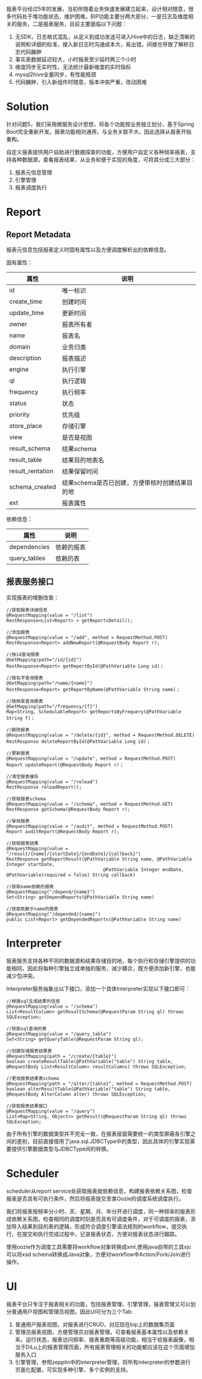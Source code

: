 报表平台经过5年的发展，当初伴随着业务快速发展建立起来，设计相对随意，很多代码处于堆功能状态，维护困难。BIP功能主要分两大部分，一是日志及维度相关的服务，二是报表服务，目前主要面临以下问题：

1. 无SDK，日志格式混乱，从定义到成功发送可进入Hive中的日志，缺乏清晰的说明和详细的标准，接入新日志时沟通成本大，易出错，间接也导致了解析日志代码臃肿
2. 事实表数据延迟较大，小时报表至少延时两三个小时
3. 维度同步无实时性，无法统计最新维度的实时指标
4. mysql2hive全量同步，有性能瓶颈
5. 代码臃肿，引入新组件时随意，版本冲突严重，改动困难

# Solution

针对问题5，我们采用微服务设计思想，将各个功能按业务独立划分，基于Spring Boot完全重新开发。报表功能相对通用，与业务关联不大，因此选择从报表开始重构。

自定义报表提供用户自助进行数据探查的功能，方便用户自定义各种频率报表，支持各种数据源，查看报表结果，从业务和便于实现的角度，可将其分成三大部分：

1. 报表元信息管理
2. 引擎管理
3. 报表调度执行

# Report

## Report Metadata

报表元信息包括报表定义时固有属性以及方便调度解析出的依赖信息。

固有属性：

|属性|说明|
|--|--|
|id|唯一标识|
|create_time|创建时间|
|update_time|更新时间
|owner|报表所有者
|name|报表名
|domain|业务归类
|description|报表描述
|engine|执行引擎
|ql|执行逻辑
|frequency|执行频率
|status|状态
|priority|优先级
|store_place|存储引擎
|view|是否是视图
|result_schema|结果schema
|result_table|结果目的地表名
|result_rentation|结果保留时间
|schema_created|结果schema是否已创建，方便审核时创建结果目的地
|ext|报表属性


依赖信息：

|属性|说明|
|--|--|
|dependencies|依赖的报表
|query_tables|依赖的表


## 报表服务接口

实现报表的增删改查：

	//获取报表详细信息
	@RequestMapping(value = "/list")
    RestResponse<List<Report> > getReportsDetail();

	//添加报表
	@RequestMapping(value = "/add", method = RequestMethod.POST)
    RestResponse<Report> addNewReport(@RequestBody Report r);

	//按id查询报表
    @GetMapping(path="/id/{id}")
    RestResponse<Report> getReportById(@PathVariable Long id)；
	
	//按名字查询报表
	@GetMapping(path="/name/{name}")
    RestResponse<Report> getReportByName(@PathVariable String name)；

	//按频率查询报表
	@GetMapping(path="/frequency/{f}")
    Map<String, SchedulableReport> getReportsByFrequery(@PathVariable String f)；

	//删除报表
	@RequestMapping(value = "/delete/{id}", method = RequestMethod.DELETE)
    RestResponse deleteReportById(@PathVariable Long id)；

    //更新报表
	@RequestMapping(value = "/update", method = RequestMethod.POST)
    Report updateReport(@RequestBody Report r)；

	//清空报表缓存
	@RequestMapping(value = "/reload")
    RestResponse reloadReport();

	//获取报表schema
    @RequestMapping(value = "/schema", method = RequestMethod.GET)
    RestResponse getSchema(@RequestBody Report r);

	//审核报表
	@RequestMapping(value = "/audit", method = RequestMethod.POST)
    Report auditReport(@RequestBody Report r);
	
	//获取报表结果
	@RequestMapping(value = "/result/{name}/{startDate}/{endDate}/{callback}")
    RestResponse getReportResult(@PathVariable String name, @PathVariable Integer startDate,
                                        @PathVariable Integer endDate, @PathVariable(required = false) String callback)
	
	//获取name依赖的报表
	@RequestMapping("/depend/{name}")
    Set<String> getDependReports(@PathVariable String name)

	//获取依赖于name的报表
    @RequestMapping("/depended/{name}")
    public List<Report> getDependedReports(@PathVariable String name)
	

# Interpreter

报表服务支持各种不同的数据源和结果存储目的地，每个执行和存储引擎提供的功能相同，因此将每种引擎独立成单独的服务，减少耦合，既方便添加新引擎，也能减少包冲突。

Interpreter服务抽象出以下接口，添加一个具体Interpreter实现以下接口即可：

    //根据sql生成结果列信息
    @RequestMapping(value = "/schema")
    List<ResultColumn> getResultSchema(@RequestParam String ql) throws SQLException;

	//获取sql查询的表
    @RequestMapping(value = "/query_table")
    Set<String> getQueryTable(@RequestParam String ql);

    //创建存储报表结果表
    @RequestMapping(path = "/create/{table}")
    boolean createResultTable(@PathVariable("table") String table, @RequestBody List<ResultColumn> resultColumns) throws SQLException;

    //更改报表结果表schema
    @RequestMapping(path = "/alter/{table}", method = RequestMethod.POST)
    boolean alterResultTable(@PathVariable("table") String table, @RequestBody AlterColumn alter) throws SQLException;

    //获取报表结果接口
    @RequestMapping(value = "/query")
    List<Map<String, Object>> getResult(@RequestParam String ql) throws SQLException;

由于所有引擎的数据类型并不完全一致，在报表层面需要统一的类型屏蔽各引擎之间的差别，目前直接借用了java.sql.JDBCType中的类型，因此具体的引擎实现需要提供引擎数据类型与JDBCType间的转换。

# Scheduler

scheduler从report service处获取报表就依赖信息，构建报表依赖关系图，检查报表是否具有可执行条件，然后将报表提交至类Oozie的调度系统调度执行。

我们将报表按频率分小时、天、星期、月、年分开进行调度，同一种频率的报表形成依赖关系图，检查相同的调度时刻是否具有可调度条件，对于可调度的报表，添加导入结果到目的表的逻辑，形成符合调度引擎语法规则的workflow，提交执行，在提交和执行完成过程中，记录报表状态，方便对报表状态进行跟踪。

使用oozie作为调度工具需要将workflow对象转换成xml,使用java自带的工具xjc可以将xsd schema转换成Java对象，方便对workflow中Action/Fork/Join进行操作。


# UI

报表平台只专注于报表相关的功能，包括报表管理、引擎管理，报表管理又可以划分普通用户视图和管理员视图，因此UI可分为三个Tab:

1. 普通用户报表视图，对报表进行CRUD，对应现在bip上的数据集页面
2. 管理员报表视图，方便管理员对报表管理，可查看报表基本属性以及依赖关系，运行状态，报表访问频率、报表重跑等高级功能，相当于给报表画像，相当于DiLu上的报表管理页面，所有报表管理相关的功能都应该在这个页面增加服务入口
3. 引擎管理，参照zepplin中的interpreter管理，将所有interpreter的参数进行页面化配置，可实现多种引擎、多个实例的支持。

